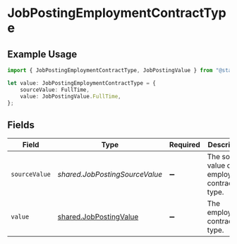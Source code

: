 # JobPostingEmploymentContractType

## Example Usage

```typescript
import { JobPostingEmploymentContractType, JobPostingValue } from "@stackone/stackone-client-ts/sdk/models/shared";

let value: JobPostingEmploymentContractType = {
    sourceValue: FullTime,
    value: JobPostingValue.FullTime,
};
```

## Fields

| Field                                                                   | Type                                                                    | Required                                                                | Description                                                             | Example                                                                 |
| ----------------------------------------------------------------------- | ----------------------------------------------------------------------- | ----------------------------------------------------------------------- | ----------------------------------------------------------------------- | ----------------------------------------------------------------------- |
| `sourceValue`                                                           | *shared.JobPostingSourceValue*                                          | :heavy_minus_sign:                                                      | The source value of the employment contract type.                       | FullTime                                                                |
| `value`                                                                 | [shared.JobPostingValue](../../../sdk/models/shared/jobpostingvalue.md) | :heavy_minus_sign:                                                      | The employment contract type.                                           | full_time                                                               |